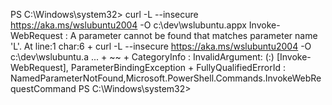 PS C:\Windows\system32> curl -L --insecure https://aka.ms/wslubuntu2004 -O c:\dev\wslubuntu.appx                        Invoke-WebRequest : A parameter cannot be found that matches parameter name 'L'.                                        At line:1 char:6                                                                                                        + curl -L --insecure https://aka.ms/wslubuntu2004 -O c:\dev\wslubuntu.a ...                                             +      ~~                                                                                                                   + CategoryInfo          : InvalidArgument: (:) [Invoke-WebRequest], ParameterBindingException                           + FullyQualifiedErrorId : NamedParameterNotFound,Microsoft.PowerShell.Commands.InvokeWebRequestCommand                                                                                                                                      PS C:\Windows\system32>     
